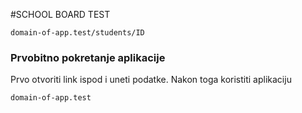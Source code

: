 #SCHOOL BOARD TEST

    domain-of-app.test/students/ID
    
### Prvobitno pokretanje aplikacije

Prvo otvoriti link ispod i uneti podatke. Nakon toga koristiti aplikaciju


    domain-of-app.test
    